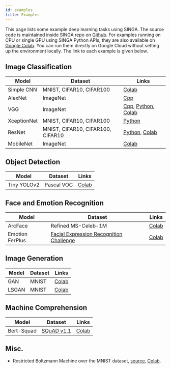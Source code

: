 ```yaml
---
id: examples
title: Examples
---
```


<!--- Licensed to the Apache Software Foundation (ASF) under one or more contributor license agreements.  See the NOTICE file distributed with this work for additional information regarding copyright ownership.  The ASF licenses this file to you under the Apache License, Version 2.0 (the "License"); you may not use this file except in compliance with the License.  You may obtain a copy of the License at http://www.apache.org/licenses/LICENSE-2.0 Unless required by applicable law or agreed to in writing, software distributed under the License is distributed on an "AS IS" BASIS, WITHOUT WARRANTIES OR CONDITIONS OF ANY KIND, either express or implied.  See the License for the specific language governing permissions and limitations under the License.  -->

This page lists some example deep learning tasks using SINGA. The source code is
maintained inside SINGA repo on
[Github](https://github.com/apache/singa/tree/master/examples). For examples
running on CPU or single GPU using SINGA Python APIs, they are also available on
[Google Colab](https://colab.research.google.com/). You can run them directly on
Google Cloud without setting up the environment locally. The link to each
example is given below.

## Image Classification

| Model       | Dataset                           | Links                                                                                                   |
| ----------- | --------------------------------- | ------------------------------------------------------------------------------------------------------- |
| Simple CNN  | MNIST, CIFAR10, CIFAR100          | [Colab](https://colab.research.google.com/drive/1fbGUs1AsoX6bU5F745RwQpohP4bHTktq)                      |
| AlexNet     | ImageNet                          | [Cpp]()                                                                                                 |
| VGG         | ImageNet                          | [Cpp](), [Python](), [Colab](https://colab.research.google.com/drive/14kxgRKtbjPCKKsDJVNi3AvTev81Gp_Ds) |
| XceptionNet | MNIST, CIFAR10, CIFAR100          | [Python]()                                                                                              |
| ResNet      | MNIST, CIFAR10, CIFAR100, CIFAR10 | [Python](), [Colab](https://colab.research.google.com/drive/1u1RYefSsVbiP4I-5wiBKHjsT9L0FxLm9)          |
| MobileNet   | ImageNet                          | [Colab](https://colab.research.google.com/drive/1HsixqJMIpKyEPhkbB8jy7NwNEFEAUWAf)                      |

## Object Detection

| Model       | Dataset    | Links                                                                              |
| ----------- | ---------- | ---------------------------------------------------------------------------------- |
| Tiny YOLOv2 | Pascal VOC | [Colab](https://colab.research.google.com/drive/11V4I6cRjIJNUv5ZGsEGwqHuoQEie6b1T) |

## Face and Emotion Recognition

| Model           | Dataset                                                                                                                                                | Links                                                                              |
| --------------- | ------------------------------------------------------------------------------------------------------------------------------------------------------ | ---------------------------------------------------------------------------------- |
| ArcFace         | Refined MS-Celeb-1M                                                                                                                                    | [Colab](https://colab.research.google.com/drive/1qanaqUKGIDtifdzEzJOHjEj4kYzA9uJC) |
| Emotion FerPlus | [Facial Expression Recognition Challenge](https://www.kaggle.com/c/challenges-in-representation-learning-facial-expression-recognition-challenge/data) | [Colab](https://colab.research.google.com/drive/1XHtBQGRhe58PDi4LGYJzYueWBeWbO23r) |

## Image Generation

| Model | Dataset | Links                                                                              |
| ----- | ------- | ---------------------------------------------------------------------------------- |
| GAN   | MNIST   | [Colab](https://colab.research.google.com/drive/1f86MNDW47DJqHoIqWD1tOxcyx2MWys8L) |
| LSGAN | MNIST   | [Colab](https://colab.research.google.com/drive/1C6jNRf28vnFOI9JVM4lpkJPqxsnhxdol) |

## Machine Comprehension

| Model      | Dataset                                                                   | Links                                                                              |
| ---------- | ------------------------------------------------------------------------- | ---------------------------------------------------------------------------------- |
| Bert-Squad | [SQuAD v1.1](https://rajpurkar.github.io/SQuAD-explorer/explore/1.1/dev/) | [Colab](https://colab.research.google.com/drive/1kud-lUPjS_u-TkDAzihBTw0Vqr0FjCE-) |

## Misc.

- Restricted Boltzmann Machine over the MNIST dataset, [source](),
  [Colab](https://colab.research.google.com/drive/19996noGu9JyHHkVmp4edBGu7PJSRQKsd).
